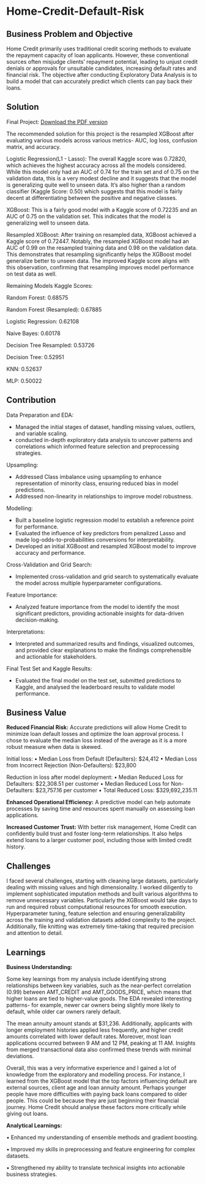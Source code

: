 # Home-Credit-Default-Risk

## Business Problem and Objective

Home Credit primarily uses traditional credit scoring methods to evaluate the repayment capacity of loan applicants. However, these conventional sources often misjudge clients’ repayment potential, leading to unjust credit denials or approvals for unsuitable candidates, increasing default rates and financial risk. The objective after conducting Exploratory Data Analysis is to build a model that can accurately predict which clients can pay back their loans.

## Solution

Final Project: [Download the PDF version](https://colab.research.google.com/drive/1QH8d6sJC3xr_IYy3aS4_d2IKYRhsregj?usp=drive_open)

The recommended solution for this project is the resampled XGBoost after evaluating various models across various metrics- AUC, log loss, confusion matrix, and accuracy.

Logistic Regression(L1 - Lasso): The overall Kaggle score was 0.72820, which achieves the highest accuracy across all the models considered. While this model only had an AUC of 0.74 for the train set and of 0.75 on the validation data, this is a very modest decline and it suggests that the model is generalizing quite well to unseen data. It’s also higher than a random classifier (Kaggle Score: 0.50) which suggests that this model is fairly decent at differentiating between the positive and negative classes.

XGBoost: This is a fairly good model with a Kaggle score of 0.72235 and an AUC of 0.75 on the validation set. This indicates that the model is generalizing well to unseen data.

Resampled XGBoost: After training on resampled data, XGBoost achieved a Kaggle score of 0.72447. Notably, the resampled XGBoost model had an AUC of 0.99 on the resampled training data and 0.98 on the validation data. This demonstrates that resampling significantly helps the XGBoost model generalize better to unseen data. The improved Kaggle score aligns with this observation, confirming that resampling improves model performance on test data as well.

Remaining Models Kaggle Scores:

Random Forest: 0.68575

Random Forest (Resampled): 0.67885

Logistic Regression: 0.62108

Naive Bayes: 0.60178

Decision Tree Resampled: 0.53726

Decision Tree: 0.52951

KNN: 0.52637

MLP: 0.50022


## Contribution

Data Preparation and EDA: 
-	Managed the initial stages of dataset, handling missing values, outliers, and variable scaling. 
-	conducted in-depth exploratory data analysis to uncover patterns and correlations which informed feature selection and preprocessing strategies.

Upsampling:
-	 Addressed Class imbalance using upsampling to enhance representation of minority class, ensuring reduced bias in model predictions. 
-	Addressed non-linearity in relationships to improve model robustness.

Modelling:  
-	Built a baseline logistic regression model to establish a reference point for performance. 
-	Evaluated the influence of key predictors from penalized Lasso and made log-odds-to-probabilities conversions for interpretability.
-	Developed an initial XGBoost and resampled XGBoost model to improve accuracy and performance.

Cross-Validation and Grid Search:
-	Implemented cross-validation and grid search to systematically evaluate the model across multiple hyperparameter configurations.

Feature Importance: 
-	Analyzed feature importance from the model to identify the most significant predictors, providing actionable insights for data-driven decision-making.

Interpretations: 
-	Interpreted and summarized results and findings, visualized outcomes, and provided clear explanations to make the findings comprehensible and actionable for stakeholders.

Final Test Set and Kaggle Results: 
-	Evaluated the final model on the test set, submitted predictions to Kaggle, and analysed the leaderboard results to validate model performance.


## Business Value

**Reduced Financial Risk:** Accurate predictions will allow Home Credit to minimize loan default losses and optimize the loan approval process. I chose to evaluate the median loss instead of the average as it is a more robust measure when data is skewed. 

Initial loss:
•	Median Loss from Default (Defaulters): $24,412
•	Median Loss from Incorrect Rejection (Non-Defaulters): $23,800

Reduction in loss after model deployment:
•	Median Reduced Loss for Defaulters: $22,308.51 per customer
•	Median Reduced Loss for Non-Defaulters: $23,757.16 per customer
•	Total Reduced Loss: $329,692,235.11


**Enhanced Operational Efficiency:** A predictive model can help automate processes by saving time and resources spent manually on assessing loan applications.

**Increased Customer Trust:** With better risk management, Home Credit can confidently build trust and foster long-term relationships. It also helps extend loans to a larger customer pool, including those with limited credit history.


## Challenges 

I faced several challenges, starting with cleaning large datasets, particularly dealing with missing values and high dimensionality. I worked diligently to implement sophisticated imputation methods and built various algorithms to remove unnecessary variables. Particularly the XGBoost would take days to run and required robust computational resources for smooth execution. Hyperparameter tuning, feature selection and ensuring generalizability across the training and validation datasets added complexity to the project. Additionally, file knitting was extremely time-taking that required precision and attention to detail. 

## Learnings 

**Business Understanding:**

Some key learnings from my analysis include identifying strong relationships between key variables, such as the near-perfect correlation (0.99) between AMT_CREDIT and AMT_GOODS_PRICE, which means that higher loans are tied to higher-value goods. The EDA revealed interesting patterns- for example, newer car owners being slightly more likely to default, while older car owners rarely default. 

The mean annuity amount stands at $31,236. Additionally, applicants with longer employment histories applied less frequently, and higher credit amounts correlated with lower default rates. Moreover, most loan applications occurred between 9 AM and 12 PM, peaking at 11 AM. Insights from merged transactional data also confirmed these trends with minimal deviations.

Overall, this was a very informative experience and I gained a lot of knowledge from the exploratory and modelling process. For instance, I learned from the XGBoost model that the top factors influencing default are external sources, client age and loan annuity amount. Perhaps younger people have more difficulties with paying back loans compared to older people. This could be because they are just beginning their financial journey. Home Credit should analyse these factors more critically while giving out loans.

**Analytical Learnings:**

•   Enhanced my understanding of ensemble methods and gradient boosting.

•	Improved my skills in preprocessing and feature engineering for complex datasets.

•	Strengthened my ability to translate technical insights into actionable business strategies.





